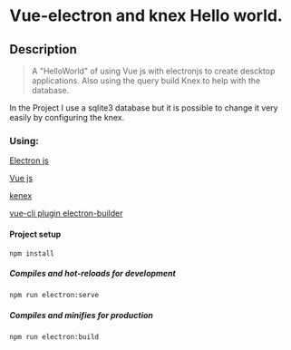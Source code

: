 # Vue-electron and knex Hello world.

## Description
>A "HelloWorld" of using Vue js with electronjs to create descktop applications. Also using the query build Knex to help with the database.

In the Project I use a sqlite3 database but it is possible to change it very easily by configuring the knex.
### Using:
[Electron js](electronjs.org)

[Vue js](vuejs.org)

[kenex](kenexjs.org)

[vue-cli plugin electron-builder](https://github.com/nklayman/vue-cli-plugin-electron-builder)

#### Project setup
```
npm install
```

##### Compiles and hot-reloads for development
```
npm run electron:serve
```

##### Compiles and minifies for production
```
npm run electron:build
```
